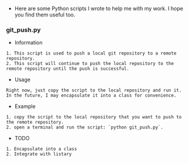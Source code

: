 - Here are some Python scripts I wrote to help me with my work. I hope you find them useful too.

### git_push.py
- Information
```
1. This script is used to push a local git repository to a remote repository.
2. This script will continue to push the local repository to the remote repository until the push is successful.
```
- Usage
```
Right now, just copy the script to the local repository and run it.
In the future, I may encapsulate it into a class for convenience.
```
- Example
```
1. copy the script to the local repository that you want to push to the remote repository.
2. open a terminal and run the script: `python git_push.py`.
```
- TODO
```
1. Encapsulate into a class
2. Integrate with listary
```
